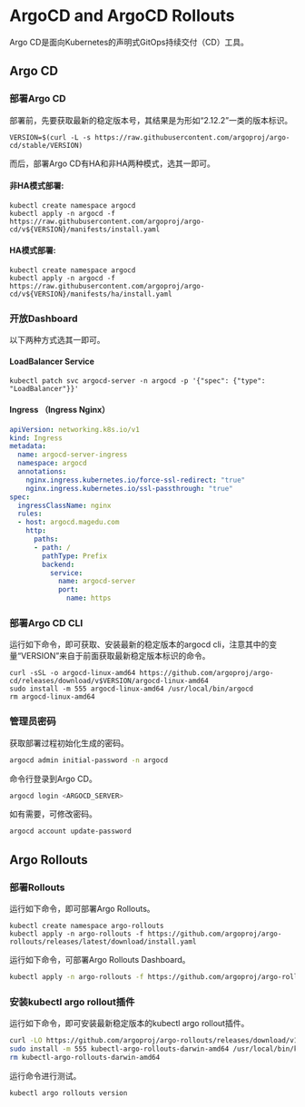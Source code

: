 # ArgoCD and ArgoCD Rollouts

Argo CD是面向Kubernetes的声明式GitOps持续交付（CD）工具。

## Argo CD

### 部署Argo CD

部署前，先要获取最新的稳定版本号，其结果是为形如“2.12.2”一类的版本标识。

```
VERSION=$(curl -L -s https://raw.githubusercontent.com/argoproj/argo-cd/stable/VERSION)
```

而后，部署Argo CD有HA和非HA两种模式，选其一即可。

#### 非HA模式部署:

```
kubectl create namespace argocd
kubectl apply -n argocd -f https://raw.githubusercontent.com/argoproj/argo-cd/v${VERSION}/manifests/install.yaml
```

#### HA模式部署:

```
kubectl create namespace argocd
kubectl apply -n argocd -f https://raw.githubusercontent.com/argoproj/argo-cd/v${VERSION}/manifests/ha/install.yaml
```

### 开放Dashboard

以下两种方式选其一即可。

#### LoadBalancer Service

```
kubectl patch svc argocd-server -n argocd -p '{"spec": {"type": "LoadBalancer"}}'
```

#### Ingress （Ingress Nginx）

```yaml
apiVersion: networking.k8s.io/v1
kind: Ingress
metadata:
  name: argocd-server-ingress
  namespace: argocd
  annotations:
    nginx.ingress.kubernetes.io/force-ssl-redirect: "true"
    nginx.ingress.kubernetes.io/ssl-passthrough: "true"
spec:
  ingressClassName: nginx
  rules:
  - host: argocd.magedu.com
    http:
      paths:
      - path: /
        pathType: Prefix
        backend:
          service:
            name: argocd-server
            port:
              name: https
```



### 部署Argo CD CLI

运行如下命令，即可获取、安装最新的稳定版本的argocd cli，注意其中的变量“VERSION”来自于前面获取最新稳定版本标识的命令。

```
curl -sSL -o argocd-linux-amd64 https://github.com/argoproj/argo-cd/releases/download/v$VERSION/argocd-linux-amd64
sudo install -m 555 argocd-linux-amd64 /usr/local/bin/argocd
rm argocd-linux-amd64
```



### 管理员密码

获取部署过程初始化生成的密码。

```bash
argocd admin initial-password -n argocd
```

命令行登录到Argo CD。

```bash
argocd login <ARGOCD_SERVER>
```

如有需要，可修改密码。

```bash
argocd account update-password
```



## Argo Rollouts

### 部署Rollouts

运行如下命令，即可部署Argo Rollouts。

```
kubectl create namespace argo-rollouts
kubectl apply -n argo-rollouts -f https://github.com/argoproj/argo-rollouts/releases/latest/download/install.yaml
```

运行如下命令，可部署Argo Rollouts Dashboard。

```bash
kubectl apply -n argo-rollouts -f https://github.com/argoproj/argo-rollouts/releases/latest/download/dashboard-install.yaml
```



### 安装kubectl argo rollout插件

运行如下命令，即可安装最新稳定版本的kubectl argo rollout插件。

```bash
curl -LO https://github.com/argoproj/argo-rollouts/releases/download/v1.7.2/kubectl-argo-rollouts-linux-amd64
sudo install -m 555 kubectl-argo-rollouts-darwin-amd64 /usr/local/bin/kubectl-argo-rollouts
rm kubectl-argo-rollouts-darwin-amd64
```

运行命令进行测试。

```bash
kubectl argo rollouts version
```

